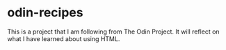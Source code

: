 # odin-recipes
This is a project that I am following from The Odin Project. It will reflect on what I have learned about using HTML.

